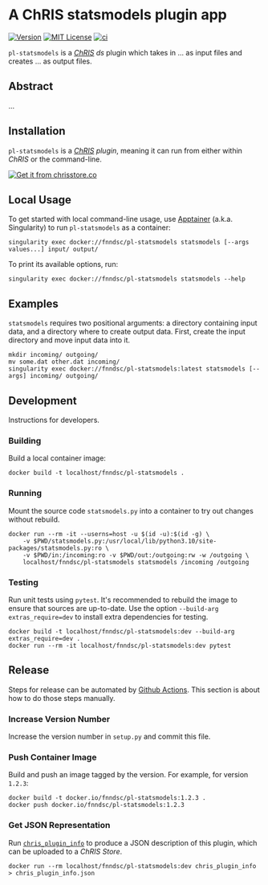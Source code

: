 # A ChRIS statsmodels plugin app

[![Version](https://img.shields.io/docker/v/fnndsc/pl-statsmodels?sort=semver)](https://hub.docker.com/r/fnndsc/pl-statsmodels)
[![MIT License](https://img.shields.io/github/license/fnndsc/pl-statsmodels)](https://github.com/FNNDSC/pl-statsmodels/blob/main/LICENSE)
[![ci](https://github.com/FNNDSC/pl-statsmodels/actions/workflows/ci.yml/badge.svg)](https://github.com/FNNDSC/pl-statsmodels/actions/workflows/ci.yml)

`pl-statsmodels` is a [_ChRIS_](https://chrisproject.org/)
_ds_ plugin which takes in ...  as input files and
creates ... as output files.

## Abstract

...

## Installation

`pl-statsmodels` is a _[ChRIS](https://chrisproject.org/) plugin_, meaning it can
run from either within _ChRIS_ or the command-line.

[![Get it from chrisstore.co](https://ipfs.babymri.org/ipfs/QmaQM9dUAYFjLVn3PpNTrpbKVavvSTxNLE5BocRCW1UoXG/light.png)](https://chrisstore.co/plugin/pl-statsmodels)

## Local Usage

To get started with local command-line usage, use [Apptainer](https://apptainer.org/)
(a.k.a. Singularity) to run `pl-statsmodels` as a container:

```shell
singularity exec docker://fnndsc/pl-statsmodels statsmodels [--args values...] input/ output/
```

To print its available options, run:

```shell
singularity exec docker://fnndsc/pl-statsmodels statsmodels --help
```

## Examples

`statsmodels` requires two positional arguments: a directory containing
input data, and a directory where to create output data.
First, create the input directory and move input data into it.

```shell
mkdir incoming/ outgoing/
mv some.dat other.dat incoming/
singularity exec docker://fnndsc/pl-statsmodels:latest statsmodels [--args] incoming/ outgoing/
```

## Development

Instructions for developers.

### Building

Build a local container image:

```shell
docker build -t localhost/fnndsc/pl-statsmodels .
```

### Running

Mount the source code `statsmodels.py` into a container to try out changes without rebuild.

```shell
docker run --rm -it --userns=host -u $(id -u):$(id -g) \
    -v $PWD/statsmodels.py:/usr/local/lib/python3.10/site-packages/statsmodels.py:ro \
    -v $PWD/in:/incoming:ro -v $PWD/out:/outgoing:rw -w /outgoing \
    localhost/fnndsc/pl-statsmodels statsmodels /incoming /outgoing
```

### Testing

Run unit tests using `pytest`.
It's recommended to rebuild the image to ensure that sources are up-to-date.
Use the option `--build-arg extras_require=dev` to install extra dependencies for testing.

```shell
docker build -t localhost/fnndsc/pl-statsmodels:dev --build-arg extras_require=dev .
docker run --rm -it localhost/fnndsc/pl-statsmodels:dev pytest
```

## Release

Steps for release can be automated by [Github Actions](.github/workflows/ci.yml).
This section is about how to do those steps manually.

### Increase Version Number

Increase the version number in `setup.py` and commit this file.

### Push Container Image

Build and push an image tagged by the version. For example, for version `1.2.3`:

```
docker build -t docker.io/fnndsc/pl-statsmodels:1.2.3 .
docker push docker.io/fnndsc/pl-statsmodels:1.2.3
```

### Get JSON Representation

Run [`chris_plugin_info`](https://github.com/FNNDSC/chris_plugin#usage)
to produce a JSON description of this plugin, which can be uploaded to a _ChRIS Store_.

```shell
docker run --rm localhost/fnndsc/pl-statsmodels:dev chris_plugin_info > chris_plugin_info.json
```

